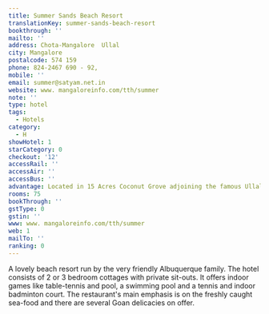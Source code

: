 ```yaml
---
title: Summer Sands Beach Resort
translationKey: summer-sands-beach-resort
bookthrough: ''
mailto: ''
address: Chota-Mangalore  Ullal
city: Mangalore
postalcode: 574 159
phone: 824-2467 690 - 92,
mobile: ''
email: summer@satyam.net.in
website: www. mangaloreinfo.com/tth/summer
note: ''
type: hotel
tags:
  - Hotels
category:
  - H
showHotel: 1
starCategory: 0
checkout: '12'
accessRail: ''
accessAir: ''
accessBus: ''
advantage: Located in 15 Acres Coconut Grove adjoining the famous Ullal Beach
rooms: 75
bookThrough: ''
gstType: 0
gstin: ''
www: www. mangaloreinfo.com/tth/summer
web: 1
mailTo: ''
ranking: 0
---
```







A lovely beach resort run by the very friendly Albuquerque family. The hotel consists of 2 or 3 bedroom cottages with private sit-outs. It offers indoor games like table-tennis and pool, a swimming pool and a tennis and indoor badminton court. The restaurant's main emphasis is on the freshly caught sea-food and there are several Goan delicacies on offer.